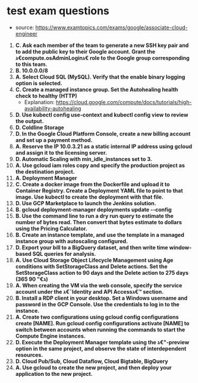 # test exam questions

- source: <https://www.examtopics.com/exams/google/associate-cloud-engineer>

1) **C. Ask each member of the team to generate a new SSH key pair and to add the public key to their Google account. Grant the ג€compute.osAdminLoginג€ role to the Google group corresponding to this team.**
2) **B. 10.0.0.0/8**
3) **A. Select Cloud SQL (MySQL). Verify that the enable binary logging option is selected.**
4) **C. Create a managed instance group. Set the Autohealing health check to healthy (HTTP)**
   - Explanation: <https://cloud.google.com/compute/docs/tutorials/high-availability-autohealing>
5) **D. Use kubectl config use-context and kubectl config view to review the output.**
6) **D. Coldline Storage**
7) **D. In the Google Cloud Platform Console, create a new billing account and set up a payment method.**
8) **A. Reserve the IP 10.0.3.21 as a static internal IP address using gcloud and assign it to the licensing server.**
9) **D. Automatic Scaling with min_idle_instances set to 3.**
10) **A. Use gcloud iam roles copy and specify the production project as the destination project.**
11) **A. Deployment Manager**
12) **C. Create a docker image from the Dockerfile and upload it to Container Registry. Create a Deployment YAML file to point to that image. Use kubectl to create the deployment with that file.**
13) **D. Use GCP Marketplace to launch the Jenkins solution.**
14) **B. gcloud deployment-manager deployments update --config <deployment-config-path>**
15) **B. Use the command line to run a dry run query to estimate the number of bytes read. Then convert that bytes estimate to dollars using the Pricing Calculator.**
16) **B. Create an instance template, and use the template in a managed instance group with autoscaling configured.**
17) **D. Export your bill to a BigQuery dataset, and then write time window-based SQL queries for analysis.**
18) **A. Use Cloud Storage Object Lifecycle Management using Age conditions with SetStorageClass and Delete actions. Set the SetStorageClass action to 90 days and the Delete action to 275 days (365 ג€" 90)**
19) **A. When creating the VM via the web console, specify the service account under the ג€˜Identity and API Accessג€™ section.**
20) **B. Install a RDP client in your desktop. Set a Windows username and password in the GCP Console. Use the credentials to log in to the instance.**
21) **A. Create two configurations using gcloud config configurations create [NAME]. Run gcloud config configurations activate [NAME] to switch between accounts when running the commands to start the Compute Engine instances.**
22) **D. Execute the Deployment Manager template using the ג€"-preview option in the same project, and observe the state of interdependent resources.**
23) **D. Cloud Pub/Sub, Cloud Dataflow, Cloud Bigtable, BigQuery**
24) **A. Use gcloud to create the new project, and then deploy your application to the new project.**

